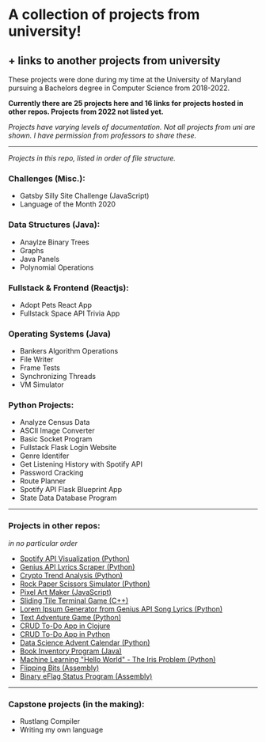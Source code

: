 
# A collection of projects from university! 
## + links to another projects from university 

These projects were done during my time at the University of Maryland pursuing a Bachelors degree in Computer Science from 2018-2022. 

**Currently there are 25 projects here and 16 links for projects hosted in other repos. Projects from 2022 not listed yet.** 

*Projects have varying levels of documentation. Not all projects from uni are shown. I have permission from professors to share these.* 

---

*Projects in this repo, listed in order of file structure.*

### Challenges (Misc.):
- Gatsby Silly Site Challenge (JavaScript)
- Language of the Month 2020
### Data Structures (Java):
- Anaylze Binary Trees
- Graphs
- Java Panels
- Polynomial Operations
### Fullstack & Frontend (Reactjs):
- Adopt Pets React App
- Fullstack Space API Trivia App
### Operating Systems (Java)
- Bankers Algorithm Operations
- File Writer
- Frame Tests
- Synchronizing Threads
- VM Simulator
### Python Projects:
- Analyze Census Data
- ASCII Image Converter
- Basic Socket Program
- Fullstack Flask Login Website
- Genre Identifer 
- Get Listening History with Spotify API
- Password Cracking
- Route Planner
- Spotify API Flask Blueprint App
- State Data Database Program

--- 

### Projects in other repos:
*in no particular order*

- [Spotify API Visualization (Python)](https://github.com/kyleecodes/Spotify-Visualization)
- [Genius API Lyrics Scraper (Python)](https://github.com/kyleecodes/Lyrics-Scraper)
- [Crypto Trend Analysis (Python)](https://github.com/kyleecodes/Crypto-Trend-Analysis)
- [Rock Paper Scissors Simulator (Python)](https://github.com/kyleecodes/Rock-Paper-Scissors-Game)
- [Pixel Art Maker (JavaScript)](https://github.com/kyleecodes/Pixel-Art-Maker-JS)
- [Sliding Tile Terminal Game (C++)](https://github.com/kyleecodes/Sliding-Tile-Terminal-Game)
- [Lorem Ipsum Generator from Genius API Song Lyrics (Python)](https://github.com/kyleecodes/Song-and-Lorem-Ipsum-Generator)
- [Text Adventure Game (Python)](https://github.com/kyleecodes/Text-Adventure-Game)
- [CRUD To-Do App in Clojure](https://github.com/kyleecodes/ToDoApp-Clojure)
- [CRUD To-Do App in Python](https://github.com/kyleecodes/ToDoApp-Python)
- [Data Science Advent Calendar (Python)](https://github.com/kyleecodes/Python-Advent-Calendar)
- [Book Inventory Program (Java)](https://github.com/kyleecodes/Book-Inventory)
- [Machine Learning "Hello World" - The Iris Problem (Python)](https://github.com/kyleecodes/Machine-Learning-Iris-Problem)
- [Flipping Bits (Assembly)](https://github.com/kyleecodes/Flipping-Bits-in-Assembly)
- [Binary eFlag Status Program (Assembly)](https://github.com/kyleecodes/Binary-eFlag-Status)

---

### Capstone projects (in the making):
- Rustlang Compiler 
- Writing my own language

